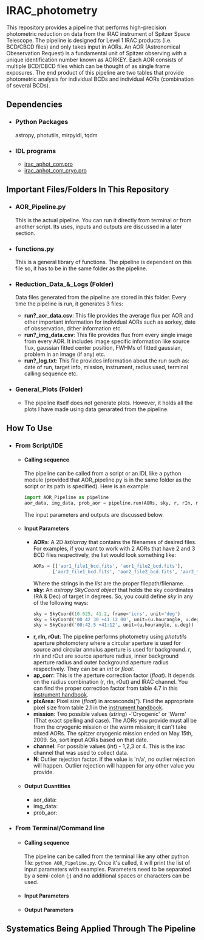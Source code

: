 # IRAC_photometry

This repository provides a pipeline that performs high-precision photometric reduction on data from the IRAC instrument of Spitzer Space Telescope. The pipeline is designed for Level 1 IRAC products (i.e. BCD/CBCD files) and only takes input in AORs. An AOR (Astronomical Obeservation Request) is a fundamental unit of Spitzer observing with a unique identification number known as AORKEY. Each AOR consists of multiple BCD/CBCD files which can be thought of as single frame exposures. The end product of this pipeline are two tables that provide photometric analysis for individual BCDs and individual AORs (combination of several BCDs). 

## Dependencies

- ### Python Packages
  astropy, photutils, mirpyidl, tqdm

- ### IDL programs
  - [irac_aphot_corr.pro](http://irsa.ipac.caltech.edu/data/SPITZER/docs/dataanalysistools/tools/contributed/irac/iracaphotcorr/)
  - [irac_aphot_corr_cryo.pro](http://irsa.ipac.caltech.edu/data/SPITZER/docs/dataanalysistools/tools/contributed/irac/iracaphotcorrcryo/)


## Important Files/Folders In This Repository

- ### AOR_Pipeline.py
  This is the actual pipeline. You can run it directly from terminal or from another script. Its uses, inputs and outputs are discussed in a later section.
  
- ### functions.py
  This is a general library of functions. The pipeline is dependent on this file so, it has to be in the same folder as the pipeline.
  
- ### Reduction_Data_&_Logs (Folder)
  Data files generated from the pipeline are stored in this folder. Every time the pipeline is run, it generates 3 files:
  - **run?_aor_data.csv**: This file provides the average flux per AOR and other important information for individual AORs such as aorkey, date of obsservation, dither information etc.
  - **run?_img_data.csv**: This file provides flux from every single image from every AOR. It includes image specific information like source flux, gaussian fitted center position, FWHMs of fitted gaussian, problem in an image (if any) etc.
  - **run?_log.txt**: This file provides information about the run such as: date of run, target info, mission, instrument, radius used, terminal calling sequence etc.
  
- ### General_Plots (Folder)
  - The pipeline itself does not generate plots. However, it holds all the plots I have made using data genarated from the pipeline.  


## How To Use

- ### From Script/IDE
  - #### Calling sequence
    The pipeline can be called from a script or an IDL like a python module (provided that AOR_pipeline.py is in the same folder as the script or its path is specified). Here is an example:
    ```python
    import AOR_Pipeline as pipeline
    aor_data, img_data, prob_aor = pipeline.run(AORs, sky, r, rIn, rOut, ap_corr, pixArea, mission, channel, N)
    ```
    The input parameters and outputs are discussed below.
    
  - #### Input Parameters
    - **AORs**: A 2D _list/array_ that contains the filenames of desired files. For examples, if you want to work with 2 AORs that have 2 and 3 BCD files respectively, the list would look something like:
      ```python
      AORs = [['aor1_file1_bcd.fits', 'aor1_file2_bcd.fits'],
             ['aor2_file1_bcd.fits', 'aor2_file2_bcd.fits', 'aor2_file3_bcd.fits']]
      ```
      Where the strings in the _list_ are the proper filepath/filename.
    - **sky**: An _astropy SkyCoord object_ that holds the sky coordinates (RA & Dec) of target in degrees. So, you could define _sky_ in any of the following ways:
      ```python
      sky = SkyCoord(10.625, 41.2, frame='icrs', unit='deg')
      sky = SkyCoord('00 42 30 +41 12 00', unit=(u.hourangle, u.deg))
      sky = SkyCoord('00:42.5 +41:12', unit=(u.hourangle, u.deg))
      ```
    - **r, rIn, rOut**: The pipeline performs photometry using _photutils_ aperture photomotery where a circular aperture is used for source and circular annulus aperture is used for background. r, rIn and rOut are source aperture radius, inner background aperture radius and outer background aperture radius respectively. They can be an _int_ or _float_.
    - **ap_corr**: This is the aperture correction factor (_float_). It depends on the radius combination (r, rIn, rOut) and IRAC channel. You can find the proper correction factor from table 4.7 in this [instrument handbook](https://irsa.ipac.caltech.edu/data/SPITZER/docs/irac/iracinstrumenthandbook/27/).
    - **pixArea**: Pixel size (_float_) in arcseconds("). Find the appropriate pixel size from table 2.1 in the [instrument handbook](https://irsa.ipac.caltech.edu/data/SPITZER/docs/irac/iracinstrumenthandbook/5/). 
    - **mission**: Two possible values (_string_) -'Cryogenic' or 'Warm' (That exact spelling and case). The AORs you provide must all be from the cryogenic mission or the warm mission; it can't take mixed AORs. The spitzer cryogenic mission ended on May 15th, 2009. So, sort input AORs based on that date. 
    - **channel**: For possible values (_int_) - 1,2,3 or 4. This is the irac channel that was used to collect data. 
    - **N**: Outlier rejection factor. If the value is 'n/a', no outlier rejection will happen. Outlier rejection will happen for any other value you provide.
    
  - #### Output Quantities
    - aor_data:
    - img_data:
    - prob_aor:
  
- ### From Terminal/Command line
  - #### Calling sequence
    The pipeline can be called from the terminal like any other python file: `python AOR_Pipeline.py`. Once it's called, it will print the list of input parameters with examples. Parameters need to be separated by a semi-colon (;) and no additional spaces or characters can be used.
  - #### Input Parameters
  - #### Output Parameters
  

## Systematics Being Applied Through The Pipeline